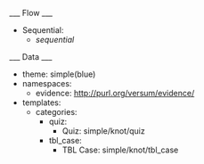 ___ Flow ___

* Sequential:
  * _sequential_

___ Data ___

* theme: simple(blue)
* namespaces:
  * evidence: http://purl.org/versum/evidence/
* templates:
  * categories:
    * quiz:
      * Quiz: simple/knot/quiz
    * tbl_case:
      * TBL Case: simple/knot/tbl_case
